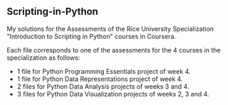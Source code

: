## Scripting-in-Python

My solutions for the Assessments of the Rice University Specialization "Introduction to Scripting in Python" courses in Coursera.

Each file corresponds to one of the assessments for the 4 courses in the specialization as follows:

* 1 file for Python Programming Essentials project of week 4.
* 1 file for Python Data Representations project of week 4.
* 2 files for Python Data Analysis projects of weeks 3 and 4.
* 3 files for Python Data Visualization projects of weeks 2, 3 and 4.
